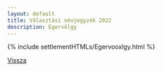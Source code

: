 ```yaml
---
layout: default
title: Választási névjegyzék 2022
description: Egervölgy
---
```


{% include settlementHTMLs/Egervooxlgy.html %}

[Vissza](../)